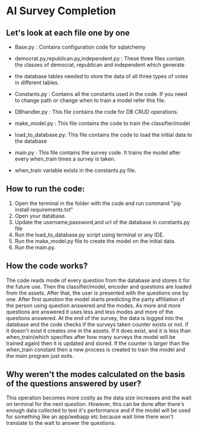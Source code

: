 # AI Survey Completion

## Let's look at each file one by one

* Base.py : Contains configuration code for sqlalchemy
* democrat.py,republican.py,independent.py : These three files contain the classes of democrat, republican and independent which generate
* the database tables needed to store the data of all three types of votes in different tables.

* Constants.py : Contains all the constants used in the code. If you need to change path or change when to train a model refer this file.
* DBhandler.py : This file contains the code for DB CRUD operations.
* make_model.py : This file contains the code to train the classifier/model
* load_to_database.py: This file contains the code to load the initial data to the database
* main.py : This file contains the survey code. It trains the model after every when_train times a survey is taken.
* when_train variable exists in the constants.py file.

## How to run the code:

1. Open the terminal in the folder with the code and run command "pip install requirements.txt"
2. Open your database.
3. Update the username,password,and url of the database in constants.py file
4. Run the load_to_database.py script using terminal or any IDE.
5. Run the make_model.py file to create the model on the initial data.
6. Run the main.py.


## How the code works?

The code reads mode of every question from the database and stores it for the future use. Then the 
classifier/model, encoder and questions are loaded from the assets. After that, the user is presented
with the questions one by one. After first question the model starts predicting the party affiliation 
of the person using question answered and the modes. As more and more questions are answered it uses
less and less modes and more of the questions answered. At the end of the survey, the data is logged
into the database and the code checks if the surveys taken counter exists or not. if it doesn't exist
it creates one in the assets. If it does exist, and it is less than when_train(which specifies after 
how many surveys the model will be trained again) then it is updated and stored. If the counter is larger
than the when_train constant then a new process is created to train the model and the main program just exits.



## Why weren't the modes calculated on the basis of the questions answered by user?
This operation becomes more costly as the data size increases and the wait on terminal for the next question.
However, this can be done after there's enough data collected to test it's performance and if the model will
be used for something like an app/webapp etc because wait time there won't translate to the wait to answer the questions.
